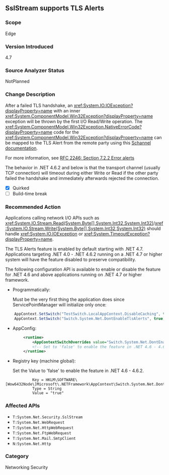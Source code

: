 ## SslStream supports TLS Alerts

### Scope
Edge

### Version Introduced
4.7

### Source Analyzer Status
NotPlanned

### Change Description

After a failed TLS handshake, an
<xref:System.IO.IOException?displayProperty=name> with an inner
<xref:System.ComponentModel.Win32Exception?displayProperty=name> exception will
be thrown by the first I/O Read/Write operation. The
<xref:System.ComponentModel.Win32Exception.NativeErrorCode?displayProperty=name>
code for the <xref:System.ComponentModel.Win32Exception?displayProperty=name>
can be mapped to the TLS Alert from the remote party using this
[Schannel documentation](https://msdn.microsoft.com/library/windows/desktop/dd721886%28v=vs.85%29.aspx).

For more information, see
[RFC 2246: Section 7.2.2 Error alerts](https://tools.ietf.org/html/rfc2246#section-7.2.2)

The behavior in .NET 4.6.2 and below is that the transport channel (usually TCP
connection) will timeout during either Write or Read if the other party failed
the handshake and immediately afterwards rejected the connection.

- [x] Quirked
- [ ] Build-time break

### Recommended Action

Applications calling network I/O APIs such as <xref:System.IO.Stream.Read(System.Byte[],System.Int32,System.Int32)>/<xref:System.IO.Stream.Write(System.Byte[],System.Int32,System.Int32)>
should handle <xref:System.IO.IOException> or
<xref:System.TimeoutException?displayProperty=name>.

The TLS Alerts feature is enabled by default starting with .NET 4.7.
Applications targeting .NET 4.0 - .NET 4.6.2 running on a .NET 4.7 or higher
system will have the feature disabled to preserve compatibility.

The following configuration API is available to enable or disable the feature
for .NET 4.6 and above applications running on .NET 4.7 or higher framework.

* Programmatically:

	Must be the very first thing the application does since ServicePointManager will initialize only once:
	 
```csharp
    AppContext.SetSwitch("TestSwitch.LocalAppContext.DisableCaching", true);
    AppContext.SetSwitch("Switch.System.Net.DontEnableTlsAlerts", true); // Set to 'false' to enable the feature in .NET 4.6 - 4.6.2.
```
* AppConfig:

```xml
		<runtime>
			<AppContextSwitchOverrides value="Switch.System.Net.DontEnableTlsAlerts=true"/>
			<!-- Set to 'false' to enable the feature in .NET 4.6 - 4.6.2. -->
		</runtime>
```
* Registry key (machine global):

	Set the Value to 'false' to enable the feature in .NET 4.6 - 4.6.2.

```
			Key = HKLM\SOFTWARE\[Wow6432Node\]Microsoft\.NETFramework\AppContext\Switch.System.Net.DontEnableTlsAlerts
			Type = String
			Value = "true"
```

### Affected APIs
* `T:System.Net.Security.SslStream`
* `T:System.Net.WebRequest`
* `T:System.Net.HttpWebRequest`
* `T:System.Net.FtpWebRequest`
* `T:System.Net.Mail.SmtpClient`
* `N:System.Net.Http`

### Category
Networking
Security

<!--
    Bug 274590:SslStream TLS Alerts implementation
-->

<!-- breaking change id: 181 -->
